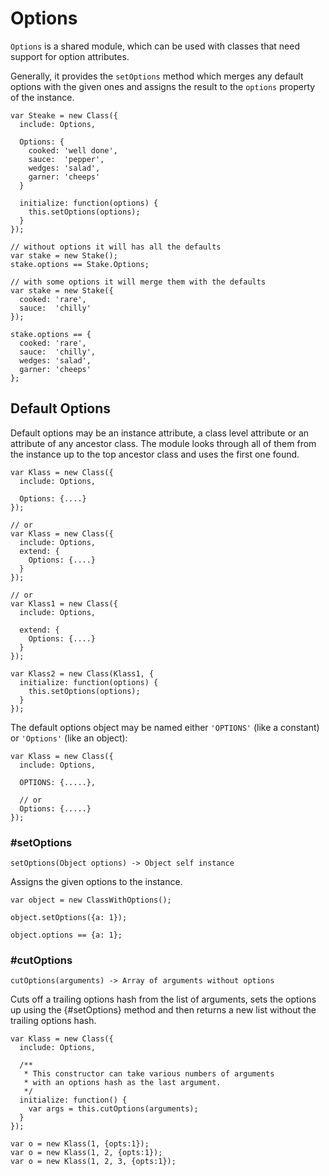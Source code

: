 # Options

`Options` is a shared module, which can be used with classes that need
support for option attributes.

Generally, it provides the `setOptions` method which merges any default
options with the given ones and assigns the result to the `options`
property of the instance.

    var Steake = new Class({
      include: Options,
      
      Options: {
        cooked: 'well done',
        sauce:  'pepper',
        wedges: 'salad',
        garner: 'cheeps'
      }
      
      initialize: function(options) {
        this.setOptions(options);
      }
    });
  
    // without options it will has all the defaults
    var stake = new Stake();
    stake.options == Stake.Options;
    
    // with some options it will merge them with the defaults
    var stake = new Stake({
      cooked: 'rare',
      sauce:  'chilly'
    });
  
    stake.options == {
      cooked: 'rare',
      sauce:  'chilly',
      wedges: 'salad',
      garner: 'cheeps'
    };

## Default Options

Default options may be an instance attribute, a class level attribute or an
attribute of any ancestor class. The module looks through all of them from
the instance up to the top ancestor class and uses the first one found.

    var Klass = new Class({
      include: Options,
    
      Options: {....}
    });
  
    // or 
    var Klass = new Class({
      include: Options,
      extend: {
        Options: {....}
      }
    });
  
    // or 
    var Klass1 = new Class({
      include: Options,
    
      extend: {
        Options: {....}
      }
    });
  
    var Klass2 = new Class(Klass1, {
      initialize: function(options) {
        this.setOptions(options);
      }
    });

The default options object may be named either `'OPTIONS'` (like a
constant) or `'Options'` (like an object):

    var Klass = new Class({
      include: Options,
    
      OPTIONS: {.....},
    
      // or
      Options: {.....}
    });

### #setOptions

    setOptions(Object options) -> Object self instance

Assigns the given options to the instance.

    var object = new ClassWithOptions();
    
    object.setOptions({a: 1});
    
    object.options == {a: 1};


### #cutOptions
  
    cutOptions(arguments) -> Array of arguments without options

Cuts off a trailing options hash from the list of arguments, sets the
options up using the {#setOptions} method and then returns a new list 
without the trailing options hash.

    var Klass = new Class({
      include: Options,
    
      /**
       * This constructor can take various numbers of arguments
       * with an options hash as the last argument.
       */
      initialize: function() {
        var args = this.cutOptions(arguments);
      }
    });
  
    var o = new Klass(1, {opts:1});
    var o = new Klass(1, 2, {opts:1});
    var o = new Klass(1, 2, 3, {opts:1});
  
